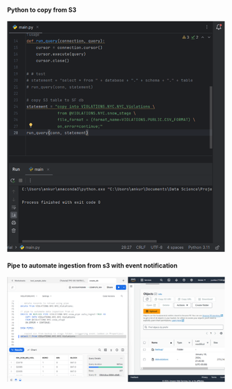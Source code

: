 #### Python to copy from S3
<p><img src="https://github.com/ankur715/Snowflake/blob/main/NYC_Violations/pics/copy_py.png"></p>
  
#### Pipe to automate ingestion from s3 with event notification
<p><img src="https://github.com/ankur715/Snowflake/blob/main/NYC_Violations/pics/snowpipe_s3_event_automate.png"></p>

